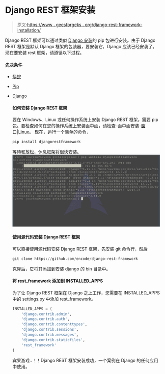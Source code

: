 # Django REST 框架安装

> 原文:[https://www . geesforgeks . org/django-rest-framework-installation/](https://www.geeksforgeeks.org/django-rest-framework-installation/)

Django REST 框架可以通过类似 [Django 安装](https://www.geeksforgeeks.org/django-introduction-and-installation/)的 pip 包进行安装。由于 Django REST 框架是默认 Django 框架的包装器，要安装它，Django 应该已经安装了。现在要安装 rest 框架，请遵循以下过程。

#### 先决条件

*   [蟒蛇](https://www.geeksforgeeks.org/download-and-install-python-3-latest-version/)
*   [Pip](https://www.geeksforgeeks.org/how-to-install-pip-on-windows/)
*   [Django](https://www.geeksforgeeks.org/django-introduction-and-installation/)

    #### 如何安装 Django REST 框架

    要在 Windows、Linux 或任何操作系统上安装 Django REST 框架，需要 pip 包。要检查如何在您的操作系统上安装画中画，请检查-画中画安装-[窗口](https://www.geeksforgeeks.org/how-to-install-pip-on-windows/)|[Linux](https://www.geeksforgeeks.org/how-to-install-pip-in-linux/)。
    现在，运行一个简单的命令，

    ```py
    pip install djangorestframework
    ```

    等待和放松，休息框架将很快安装。
    ![django-rest-framework-installation](img/6a91ce6ad3129643bb7971421bd3f098.png)

    #### 使用源代码安装 Django REST 框架

    可以直接使用源代码安装 Django REST 框架，先安装 git 命令行，然后

    ```py
    git clone https://github.com/encode/django-rest-framework
    ```

    克隆后，它将其添加到安装 django 的 bin 目录中。

    #### 将 rest_framework 添加到 INSTALLED_APPS

    为了让 Django REST 框架在 Django 之上工作，您需要在 INSTALLED_APPS 中的 settings.py 中添加 rest_framework。

    ```py
    INSTALLED_APPS = (
        'django.contrib.admin',
        'django.contrib.auth',
        'django.contrib.contenttypes',
        'django.contrib.sessions',
        'django.contrib.messages',
        'django.contrib.staticfiles',
        'rest_framework'
    )

    ```

    宾果游戏..！！Django REST 框架安装成功，一个案例在 Django 的任何应用中使用。